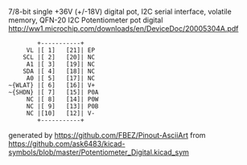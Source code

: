 7/8-bit single +36V (+/-18V) digital pot, I2C serial interface, volatile memory, QFN-20
I2C Potentiometer pot digital
http://ww1.microchip.com/downloads/en/DeviceDoc/20005304A.pdf


	        +-----------+
	     VL |[ 1]   [21]| EP
	    SCL |[ 2]   [20]| NC
	     A1 |[ 3]   [19]| NC
	    SDA |[ 4]   [18]| NC
	     A0 |[ 5]   [17]| NC
	~{WLAT} |[ 6]   [16]| V+
	~{SHDN} |[ 7]   [15]| P0A
	     NC |[ 8]   [14]| P0W
	     NC |[ 9]   [13]| P0B
	     NC |[10]   [12]| V-
	        +-----------+


generated by https://github.com/FBEZ/Pinout-AsciiArt from https://github.com/ask6483/kicad-symbols/blob/master/Potentiometer_Digital.kicad_sym